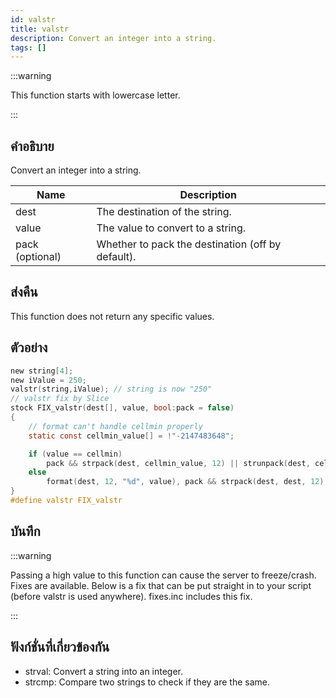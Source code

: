 ```yaml
---
id: valstr
title: valstr
description: Convert an integer into a string.
tags: []
---
```


:::warning

This function starts with lowercase letter.

:::

## คำอธิบาย

Convert an integer into a string.

| Name            | Description                                       |
| --------------- | ------------------------------------------------- |
| dest            | The destination of the string.                    |
| value           | The value to convert to a string.                 |
| pack (optional) | Whether to pack the destination (off by default). |

## ส่งคืน

This function does not return any specific values.

## ตัวอย่าง

```c
new string[4];
new iValue = 250;
valstr(string,iValue); // string is now "250"
// valstr fix by Slice
stock FIX_valstr(dest[], value, bool:pack = false)
{
    // format can't handle cellmin properly
    static const cellmin_value[] = !"-2147483648";

    if (value == cellmin)
        pack && strpack(dest, cellmin_value, 12) || strunpack(dest, cellmin_value, 12);
    else
        format(dest, 12, "%d", value), pack && strpack(dest, dest, 12);
}
#define valstr FIX_valstr
```

## บันทึก

:::warning

Passing a high value to this function can cause the server to freeze/crash. Fixes are available. Below is a fix that can be put straight in to your script (before valstr is used anywhere). fixes.inc includes this fix.

:::

## ฟังก์ชั่นที่เกี่ยวข้องกัน

- strval: Convert a string into an integer.
- strcmp: Compare two strings to check if they are the same.
